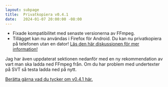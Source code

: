 ```yaml
---
layout: subpage
title:  Privatkopiera v0.4.1
date:   2024-01-07 20:00:00 -08:00
---
```


- Fixade kompatibilitet med senaste versionerna av FFmpeg.
- Tillägget kan nu användas i Firefox för Android. Du kan nu privatkopiera på telefonen utan en dator! [Läs den här diskussionen för mer information!](https://github.com/stefansundin/privatkopiera/discussions/209)

Jag har även uppdaterat sektionen nedanför med en ny rekommendation av vart man ska ladda ned FFmpeg från. Om du har problem med undertexter på SVT så testa ladda ned på nytt.

[Berätta gärna vad du tycker om v0.4.1 här.](https://github.com/stefansundin/privatkopiera/discussions/210)
